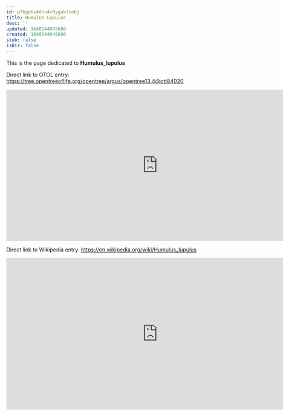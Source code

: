 ```yaml
---
id: p7bgebx4dnn4r8ygak7cobj
title: Humulus Lupulus
desc: ''
updated: 1648144045680
created: 1648144045680
stub: false
isDir: false
---
```

This is the page dedicated to **Humulus_lupulus**


Direct link to OTOL entry: https://tree.opentreeoflife.org/opentree/argus/opentree13.4@ott84020



<html>
    <body>
    <iframe src="https://tree.opentreeoflife.org/opentree/argus/opentree13.4@ott84020"
    width="800" height="400" frameborder="0" allowfullscreen> </iframe>
    </body>
</html>
    


Direct link to Wikipedia entry: https://en.wikipedia.org/wiki/Humulus_lupulus



<html>
    <body>
    <iframe src="https://en.wikipedia.org/wiki/Humulus_lupulus"
    width="800" height="400" frameborder="0" allowfullscreen> </iframe>
    </body>
</html>
    

